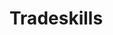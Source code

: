 <!-- TITLE: Tradeskills -->
<!-- SUBTITLE: Magnos is a capitalistic universe. To make the most of your time in Magnos, you may want to take up some hobbies and entrepreneurial ventures -->

# Tradeskills